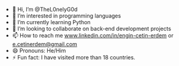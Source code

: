 - 👋 Hi, I’m @TheL0nelyG0d
- 👀 I’m interested in programming languages
- 🌱 I’m currently learning Python
- 💞️ I’m looking to collaborate on back-end development projects
- 📫 How to reach me www.linkedin.com/in/engin-cetin-erdem or e.cetinerdem@gmail.com
- 😄 Pronouns: He/Him  
- ⚡ Fun fact: I have visited more than 18 countries.

<!---
TheL0nelyG0d/TheL0nelyG0d is a ✨ special ✨ repository because its `README.md` (this file) appears on your GitHub profile.
You can click the Preview link to take a look at your changes.
--->
